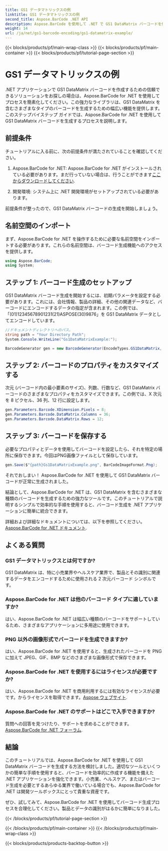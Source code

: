 ```yaml
---
title: GS1 データマトリックスの例
linktitle: GS1 データマトリックスの例
second_title: Aspose.BarCode .NET API
description: Aspose.BarCode を使用して .NET で GS1 DataMatrix バーコードを作成する方法を学びます。わずか数ステップで簡単かつ効率的にバーコードを生成します。
weight: 14
url: /ja/net/gs1-barcode-encoding/gs1-datamatrix-example/
---
```


{{< blocks/products/pf/main-wrap-class >}}
{{< blocks/products/pf/main-container >}}
{{< blocks/products/pf/tutorial-page-section >}}

# GS1 データマトリックスの例


.NET アプリケーションで GS1 DataMatrix バーコードを作成するための信頼できるソリューションをお探しの場合は、Aspose.BarCode for .NET を使用してプロセスを簡素化してください。この強力なライブラリは、GS1 DataMatrix を含むさまざまなタイプのバーコードを生成するための幅広い機能を提供します。このステップバイステップ ガイドでは、Aspose.BarCode for .NET を使用して GS1 DataMatrix バーコードを生成するプロセスを説明します。

## 前提条件

チュートリアルに入る前に、次の前提条件が満たされていることを確認してください。

1. Aspose.BarCode for .NET: Aspose.BarCode for .NET がインストールされている必要があります。まだ行っていない場合は、行うことができます[ここからダウンロードしてください](https://releases.aspose.com/barcode/net/).

2. 開発環境: システム上に .NET 開発環境がセットアップされている必要があります。

前提条件が整ったので、GS1 DataMatrix バーコードの生成を開始しましょう。

## 名前空間のインポート

まず、Aspose.BarCode for .NET を操作するために必要な名前空間をインポートする必要があります。これらの名前空間は、バーコード生成機能へのアクセスを提供します。

```csharp
using Aspose.BarCode;
using System;
```

## ステップ 1: バーコード生成のセットアップ

GS1 DataMatrix バーコード生成を開始するには、初期パラメータを設定する必要があります。これには、会社情報、製品の詳細、その他の関連データなど、バーコードにエンコードするデータの指定が含まれます。この例では、「(01)12345678901231(21)ASPOSE(30)9876」を GS1 DataMatrix データとしてエンコードしています。

```csharp
//ドキュメントディレクトリへのパス。
string path = "Your Directory Path";
System.Console.WriteLine("Gs1DataMatrixExample:");

BarcodeGenerator gen = new BarcodeGenerator(EncodeTypes.GS1DataMatrix, "(01)12345678901231(21)ASPOSE(30)9876");
```

## ステップ 2: バーコードのプロパティをカスタマイズする

次元 (バーコード内の最小要素のサイズ)、列数、行数など、GS1 DataMatrix バーコードのさまざまなプロパティをカスタマイズできます。この例では、X 次元を 8 ピクセル、36 列、12 行に設定します。

```csharp
gen.Parameters.Barcode.XDimension.Pixels = 8;
gen.Parameters.Barcode.DataMatrix.Columns = 36;
gen.Parameters.Barcode.DataMatrix.Rows = 12;
```

## ステップ 3: バーコードを保存する

必要なプロパティとデータを使用してバーコードを設定したら、それを特定の場所に保存できます。今回はPNG画像ファイルとして保存しています。

```csharp
gen.Save($"{path}Gs1DataMatrixExample.png", BarCodeImageFormat.Png);
```

それでおしまい！ Aspose.BarCode for .NET を使用して GS1 DataMatrix バーコードが正常に生成されました。

結論として、Aspose.BarCode for .NET は、GS1 DataMatrix を含むさまざまな種類のバーコードを生成するための強力なツールです。このチュートリアルで説明するシンプルで効率的な手順を使用すると、バーコード生成を .NET アプリケーションに簡単に統合できます。

詳細および詳細なドキュメントについては、以下を参照してください。[Aspose.BarCode for .NET ドキュメント](https://reference.aspose.com/barcode/net/).

## よくある質問

### GS1 データマトリックスとは何ですか?
GS1 DataMatrix は、特に小売業界やヘルスケア業界で、製品とその識別に関連するデータをエンコードするために使用される 2 次元バーコード シンボルです。

### Aspose.BarCode for .NET は他のバーコード タイプに適していますか?
はい、Aspose.BarCode for .NET は幅広い種類のバーコードをサポートしているため、さまざまなアプリケーションに多用途に使用できます。

### PNG 以外の画像形式でバーコードを生成できますか?
はい、Aspose.BarCode for .NET を使用すると、生成されたバーコードを PNG に加えて JPEG、GIF、BMP などのさまざまな画像形式で保存できます。

### Aspose.BarCode for .NET を使用するにはライセンスが必要ですか?
はい、Aspose.BarCode for .NET を商用利用するには有効なライセンスが必要です。からライセンスを取得できます。[Aspose ウェブサイト](https://purchase.aspose.com/buy).

### Aspose.BarCode for .NET のサポートはどこで入手できますか?
質問への回答を見つけたり、サポートを求めることができます。[Aspose.BarCode for .NET フォーラム](https://forum.aspose.com/c/barcode/13).

## 結論

このチュートリアルでは、Aspose.BarCode for .NET を使用して GS1 DataMatrix バーコードを生成する方法を検討しました。適切なツールといくつかの簡単な手順を使用すると、バーコードを効率的に作成する機能を備えた .NET アプリケーションを強化できます。小売業、ヘルスケア、またはバーコード生成を必要とするあらゆる業界で働いている場合でも、Aspose.BarCode for .NET は開発ツールボックスにとって貴重な資産です。

ぜひ、試してみて、Aspose.BarCode for .NET を使用してバーコード生成プロセスを合理化してください。製品とデータの識別がはるかに簡単になりました。

{{< /blocks/products/pf/tutorial-page-section >}}

{{< /blocks/products/pf/main-container >}}
{{< /blocks/products/pf/main-wrap-class >}}

{{< blocks/products/products-backtop-button >}}
